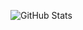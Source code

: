 ![GitHub Stats](https://github-readme-stats.vercel.app/api?username=GuilhermeCamillo&theme=shadow_blue&bg_color=000&border_color=30A3DC&show_icons=true&icon_color=30A3DC&title_color=E94D5F&text_color=FFF)
